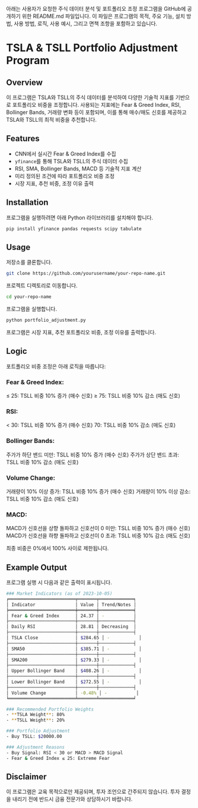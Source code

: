 아래는 사용자가 요청한 주식 데이터 분석 및 포트폴리오 조정 프로그램을 GitHub에 공개하기 위한 README.md 파일입니다. 이 파일은 프로그램의 목적, 주요 기능, 설치 방법, 사용 방법, 로직, 사용 예시, 그리고 면책 조항을 포함하고 있습니다.

# TSLA & TSLL Portfolio Adjustment Program

## Overview
이 프로그램은 TSLA와 TSLL의 주식 데이터를 분석하여 다양한 기술적 지표를 기반으로 포트폴리오 비중을 조정합니다. 사용되는 지표에는 Fear & Greed Index, RSI, Bollinger Bands, 거래량 변화 등이 포함되며, 이를 통해 매수/매도 신호를 제공하고 TSLA와 TSLL의 최적 비중을 추천합니다.

## Features
- CNN에서 실시간 Fear & Greed Index를 수집
- `yfinance`를 통해 TSLA와 TSLL의 주식 데이터 수집
- RSI, SMA, Bollinger Bands, MACD 등 기술적 지표 계산
- 미리 정의된 조건에 따라 포트폴리오 비중 조정
- 시장 지표, 추천 비중, 조정 이유 출력

## Installation
프로그램을 실행하려면 아래 Python 라이브러리를 설치해야 합니다.

```bash
pip install yfinance pandas requests scipy tabulate
```

## Usage
저장소를 클론합니다.

```bash
git clone https://github.com/yourusername/your-repo-name.git
```

프로젝트 디렉토리로 이동합니다.

```bash
cd your-repo-name
```

프로그램을 실행합니다.

```bash
python portfolio_adjustment.py
```

프로그램은 시장 지표, 추천 포트폴리오 비중, 조정 이유를 출력합니다.

## Logic
포트폴리오 비중 조정은 아래 로직을 따릅니다:

### Fear & Greed Index:
≤ 25: TSLL 비중 10% 증가 (매수 신호)
≥ 75: TSLL 비중 10% 감소 (매도 신호)
### RSI:
< 30: TSLL 비중 10% 증가 (매수 신호)
70: TSLL 비중 10% 감소 (매도 신호)
### Bollinger Bands:
주가가 하단 밴드 미만: TSLL 비중 10% 증가 (매수 신호)
주가가 상단 밴드 초과: TSLL 비중 10% 감소 (매도 신호)
### Volume Change:
거래량이 10% 이상 증가: TSLL 비중 10% 증가 (매수 신호)
거래량이 10% 이상 감소: TSLL 비중 10% 감소 (매도 신호)
### MACD:
MACD가 신호선을 상향 돌파하고 신호선이 0 미만: TSLL 비중 10% 증가 (매수 신호)
MACD가 신호선을 하향 돌파하고 신호선이 0 초과: TSLL 비중 10% 감소 (매도 신호)

최종 비중은 0%에서 100% 사이로 제한됩니다.

## Example Output
프로그램 실행 시 다음과 같은 출력이 표시됩니다.

```bash
### Market Indicators (as of 2023-10-05)
╒═════════════════════════╤═══════╤═════════════╕
│ Indicator               │ Value │ Trend/Notes │
╞═════════════════════════╪═══════╪═════════════╡
│ Fear & Greed Index      │ 24.37 │ -           │
├─────────────────────────┼───────┼─────────────┤
│ Daily RSI               │ 28.81 │ Decreasing  │
├─────────────────────────┼───────┼─────────────┤
│ TSLA Close              │ $284.65 │ -           │
├─────────────────────────┼───────┼─────────────┤
│ SMA50                   │ $385.71 │ -           │
├─────────────────────────┼───────┼─────────────┤
│ SMA200                  │ $279.33 │ -           │
├─────────────────────────┼───────┼─────────────┤
│ Upper Bollinger Band    │ $408.26 │ -           │
├─────────────────────────┼───────┼─────────────┤
│ Lower Bollinger Band    │ $272.55 │ -           │
├─────────────────────────┼───────┼─────────────┤
│ Volume Change           │ -0.48% │ -           │
╘═════════════════════════╧═══════╧═════════════╛

### Recommended Portfolio Weights
- **TSLA Weight**: 80%
- **TSLL Weight**: 20%

### Portfolio Adjustment
- Buy TSLL: $20000.00

### Adjustment Reasons
- Buy Signal: RSI < 30 or MACD > MACD Signal
- Fear & Greed Index ≤ 25: Extreme Fear
```

## Disclaimer
이 프로그램은 교육 목적으로만 제공되며, 투자 조언으로 간주되지 않습니다. 투자 결정을 내리기 전에 반드시 금융 전문가와 상담하시기 바랍니다.
